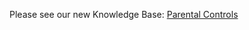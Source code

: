 Please see our new Knowledge Base: [Parental Controls](https://support.emby.media/support/solutions/articles/44001160251-parental-controls)